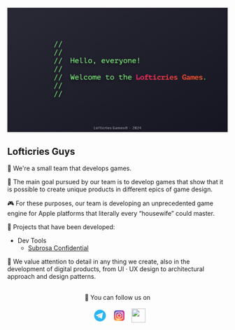 ![image alt](/Images/Greetings.png)

## Lofticries Guys

👋 We're a small team that develops games.

🎯 The main goal pursued by our team is to develop games that show that it is possible to create unique products in different epics of game design.

🎮 For these purposes, our team is developing an unprecedented game engine for Apple platforms that literally every “housewife” could master.

👔 Projects that have been developed:
* Dev Tools
  * [Subrosa Confidential](https://github.com/Lofticries-Games/SubrosaKit)
<!--* Games
  * Game 1 -->
  
🌃 We value attention to detail in any thing we create, also in the development of digital products, from UI · UX design to architectural approach and design patterns.

<br>

<div align="center">
    💬 You can follow us on
</div>

<br>

<div align="center">
    &nbsp
    <a href="https://t.me/+gWVGV_CWdHBiYzVi"><img src="/Logos/Telegram/Telegram.png" width="32" height="32"></a>
    &nbsp
    <a href="https://www.instagram.com/lofticriesgames?igsh=a2MwZzl6Nmh3dGly&utm_source=qr"><img src="/Logos/Instagram/Instagram.png" width="32" height="32"></a>
    &nbsp
    <a href="https://x.com/lofticriesgames"><img src="/Logos/X · Twitter/Twitter.png" width="32" height="32"></a>
</div>
